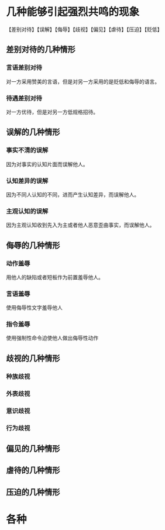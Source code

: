 # 几种能够引起强烈共鸣的现象

【差别对待】【误解】【侮辱】【歧视】【偏见】【虐待】【压迫】【贬低】

## 差别对待的几种情形

### 言语差别对待

对一方采用赞美的言语，但是对另一方采用的是贬低和侮辱的语言。

### 待遇差别对待

对一方优待，但是对另一方低规格招待。

## 误解的几种情形

### 事实不清的误解

因为对事实的认知片面而误解他人。

### 认知差异的误解

因为不同人认知的不同，进而产生认知差异，而误解他人。

### 主观认知的误解

因为主观认知收到先入为主或者他人恶意歪曲事实，而误解他人。

## 侮辱的几种情形

### 动作羞辱

用他人的缺陷或者短板作为前置羞辱他人。

### 言语羞辱

使用侮辱性文字羞辱他人

### 指令羞辱

使用强制性命令迫使他人做出侮辱性动作

## 歧视的几种情形

### 种族歧视

### 外表歧视

### 意识歧视

### 行为歧视

## 偏见的几种情形

## 虐待的几种情形

## 压迫的几种情形

# 各种